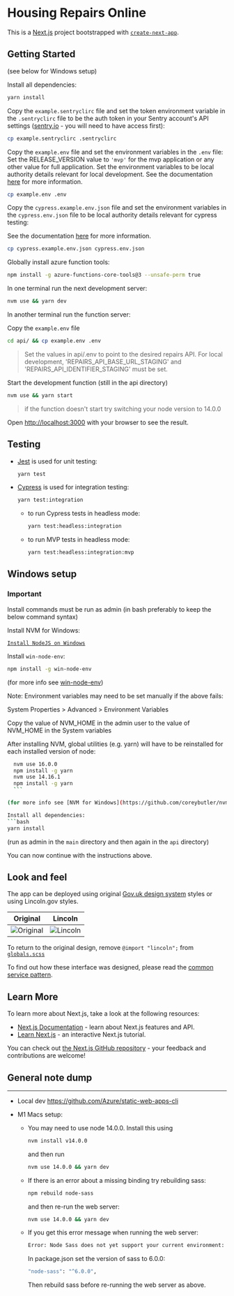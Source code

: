 # Housing Repairs Online

This is a [Next.js](https://nextjs.org/) project bootstrapped with [`create-next-app`](https://github.com/vercel/next.js/tree/canary/packages/create-next-app).

## Getting Started

(see below for Windows setup)

Install all dependencies:

```bash
yarn install
```

Copy the `example.sentryclirc` file and set the token environment variable in the `.sentryclirc` file to be the auth token in your Sentry account's API settings ([sentry.io](https://sentry.io/settings/account/api/auth-tokens) - you will need to have access first):

  ```bash
  cp example.sentryclirc .sentryclirc
  ```

Copy the `example.env` file and set the environment variables in the `.env` file:
  Set the RELEASE_VERSION value to `'mvp'` for the mvp application or any other value for full application.
  Set the environment variables to be local authority details relevant for local development.
  See the documentation [here](https://newarkandsherwood.github.io/housing-repairs-online/front-end/frameworks-used) for more information.

  ```bash
  cp example.env .env
  ```

Copy the `cypress.example.env.json` file and set the environment variables in the `cypress.env.json` file to be local authority details relevant for cypress testing:
  
  See the documentation [here](https://newarkandsherwood.github.io/housing-repairs-online/front-end/frameworks-used) for more information.

  ```bash
  cp cypress.example.env.json cypress.env.json
  ```

Globally install azure function tools:

  ```bash
  npm install -g azure-functions-core-tools@3 --unsafe-perm true
  ```

In one terminal run the next development server:

  ```bash
  nvm use && yarn dev
  ```

In another terminal run the function server:

Copy the `example.env` file 

```bash
cd api/ && cp example.env .env
```

>Set the values in api/.env to point to the desired repairs API. For local development, 'REPAIRS_API_BASE_URL_STAGING' and 'REPAIRS_API_IDENTIFIER_STAGING' must be set.

Start the development function (still in the api directory)

```bash
nvm use && yarn start
```

> if the function doesn't start try switching your node version to 14.0.0

Open [http://localhost:3000](http://localhost:3000) with your browser to see the result.

## Testing

- [Jest](https://jestjs.io/docs/getting-started) is used for unit testing:

  ```bash
  yarn test
  ```
  
- [Cypress](https://docs.cypress.io/) is used for integration testing:
  
  ```bash
  yarn test:integration
  ```

  - to run Cypress tests in headless mode:

    ```bash
    yarn test:headless:integration
    ```

  - to run MVP tests in headless mode:

    ```bash
    yarn test:headless:integration:mvp
    ```

## Windows setup

### Important

Install commands must be run as admin (in bash preferably to keep the below command syntax)

Install NVM for Windows:

[`Install NodeJS on Windows`](https://docs.microsoft.com/en-us/windows/dev-environment/javascript/nodejs-on-windows)

Install `win-node-env`:

```bash
npm install -g win-node-env
```

(for more info see [win-node-env](https://www.npmjs.com/package/win-node-env))

Note: Environment variables may need to be set manually if the above fails:

System Properties > Advanced > Environment Variables

Copy the value of NVM_HOME in the admin user to the value of NVM_HOME in the System variables

  After installing NVM, global utilities (e.g. yarn) will have to be reinstalled for each installed version of node:

  ```bash
    nvm use 16.0.0
    npm install -g yarn
    nvm use 14.16.1
    npm install -g yarn
    ```

(for more info see [NVM for Windows](https://github.com/coreybutler/nvm-windows#installation—upgrades))

Install all dependencies:
```bash
yarn install
```

(run as admin in the `main` directory and then again in the `api` directory)

You can now continue with the instructions above.

## Look and feel

The app can be deployed using original
[Gov.uk design system](https://design-system.service.gov.uk/get-started/)
styles or using Lincoln.gov styles.

| Original | Lincoln |
| ---- | ---- |
| ![Original](docs/original.png) | ![Lincoln](docs/lincoln.png) |

To return to the original design, remove `@import "lincoln";` from
[`globals.scss`](https://github.com/City-of-Lincoln-Council/housing-repairs-online-frontend/blob/f088657699c0b9617a8929329fe77004b98eaa72/styles/globals.scss#L3)

To find out how these interface was designed, please read the [common service pattern](https://github.com/City-of-Lincoln-Council/housing-repairs-online-frontend/blob/main/Common%20service%20patern.pdf).

## Learn More

To learn more about Next.js, take a look at the following resources:

- [Next.js Documentation](https://nextjs.org/docs) - learn about Next.js features and API.
- [Learn Next.js](https://nextjs.org/learn) - an interactive Next.js tutorial.

You can check out [the Next.js GitHub repository](https://github.com/vercel/next.js/) - your feedback and contributions are welcome!

## General note dump

--------------------

- Local dev
  https://github.com/Azure/static-web-apps-cli

- M1 Macs setup:
  - You may need to use node 14.0.0. Install this using

    ```bash
    nvm install v14.0.0
    ```

    and then run

    ```bash
    nvm use 14.0.0 && yarn dev
    ```

  - If there is an error about a missing binding try rebuilding sass:

    ```bash
    npm rebuild node-sass
    ```

    and then re-run the web server:

    ```bash
    nvm use 14.0.0 && yarn dev
    ```

  - If you get this error message when running the web server:

    ```bash
    Error: Node Sass does not yet support your current environment: OS X Unsupported architecture (arm64)
    ```

    In package.json set the version of sass to 6.0.0:

      ```bash
      "node-sass": "^6.0.0",
      ```

    Then rebuild sass before re-running the web server as above.
